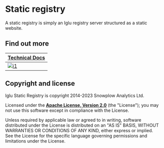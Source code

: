 # Static registry

A static registry is simply an Iglu registry server structured as a static website.

## Find out more

| **[Technical Docs][techdocs]**    |
|-----------------------------------|
| [![i1][techdocs-image]][techdocs] |

## Copyright and license

Iglu Static Registry is copyright 2014-2023 Snowplow Analytics Ltd.

Licensed under the **[Apache License, Version 2.0][license]** (the "License");
you may not use this software except in compliance with the License.

Unless required by applicable law or agreed to in writing, software
distributed under the License is distributed on an "AS IS" BASIS,
WITHOUT WARRANTIES OR CONDITIONS OF ANY KIND, either express or implied.
See the License for the specific language governing permissions and
limitations under the License.

[techdocs-image]: https://d3i6fms1cm1j0i.cloudfront.net/github/images/techdocs.png
[techdocs]: https://docs.snowplow.io/docs/pipeline-components-and-applications/iglu/iglu-repositories/static-repo/

[license]: http://www.apache.org/licenses/LICENSE-2.0
